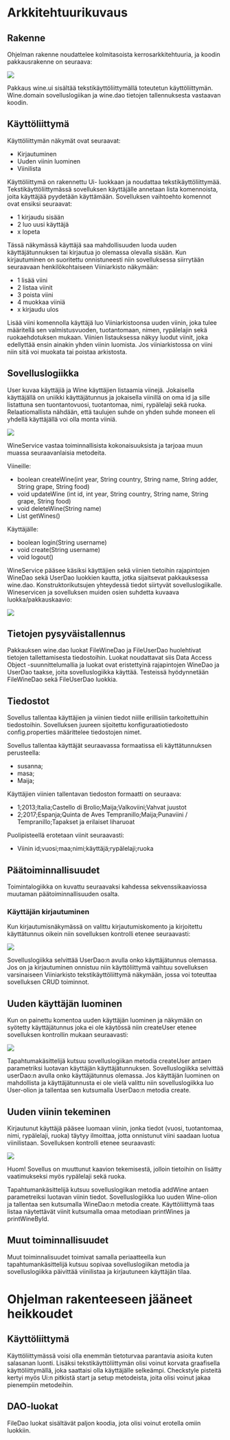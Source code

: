 # Arkkitehtuurikuvaus

## Rakenne
Ohjelman rakenne noudattelee kolmitasoista kerrosarkkitehtuuria, ja koodin pakkausrakenne on seuraava:

<img src="https://github.com/sritala/ot-harjoitustyo/blob/master/dokumentaatio/kuvat/rakenne.png">

Pakkaus wine.ui sisältää tekstikäyttöliittymällä toteutetun käyttöliittymän. Wine.domain sovelluslogiikan ja wine.dao tietojen tallennuksesta vastaavan koodin. 

## Käyttöliittymä

Käyttöliittymän näkymät ovat seuraavat: 

- Kirjautuminen
- Uuden viinin luominen
- Viinilista

Käyttöliittymä on rakennettu Ui- luokkaan ja noudattaa tekstikäyttöliittymää. Tekstikäyttöliittymässä sovelluksen käyttäjälle annetaan lista komennoista, joita käyttäjää pyydetään käyttämään. Sovelluksen vaihtoehto komennot ovat ensiksi seuraavat:

- 1 kirjaudu sisään
- 2 luo uusi käyttäjä
- x lopeta

Tässä näkymässä käyttäjä saa mahdollisuuden luoda uuden käyttäjätunnuksen tai kirjautua jo olemassa olevalla sisään. Kun kirjautuminen on suoritettu onnistuneesti niin sovelluksessa siirrytään seuraavaan henkilökohtaiseen Viiniarkisto näkymään: 

- 1 lisää viini 
- 2 listaa viinit
- 3 poista viini
- 4 muokkaa viiniä
- x kirjaudu ulos

Lisää viini komennolla käyttäjä luo Viiniarkistoonsa uuden viinin, joka tulee määritellä sen valmistusvuoden, tuotantomaan, nimen, rypälelajin sekä ruokaehdotuksen mukaan. Viinien listauksessa näkyy luodut viinit, joka edellyttää ensin ainakin yhden viinin luomista. Jos viiniarkistossa on viini niin sitä voi muokata tai poistaa arkistosta. 

## Sovelluslogiikka

User kuvaa käyttäjiä ja Wine käyttäjien listaamia viinejä. Jokaisella käyttäjällä on uniikki käyttäjätunnus ja jokaisella viinillä on oma id ja sille listattuna sen tuontantovuosi, tuotantomaa, nimi, rypälelaji sekä ruoka. Relaatiomallista nähdään, että taulujen suhde on yhden suhde moneen eli yhdellä käyttäjällä voi olla monta viiniä. 

<img src="https://github.com/sritala/ot-harjoitustyo/blob/master/dokumentaatio/kuvat/sovelluslogiikka%20(1).png">

WineService vastaa toiminnallisista kokonaisuuksista ja tarjoaa muun muassa seuraavanlaisia metodeita.

Viineille:
- boolean createWine(int year, String country, String name, String adder, String grape, String food)
- void updateWine (int id, int year, String country, String name, String grape, String food)
- void deleteWine(String name)
- List<Wine> getWines()

Käyttäjälle:
- boolean login(String username)
- void create(String username)
- void logout()

WineService pääsee käsiksi käyttäjien sekä viinien tietoihin rajapintojen WineDao sekä UserDao luokkien kautta, jotka sijaitsevat pakkauksessa wine.dao. Konstruktorikutsujen yhteydessä tiedot siirtyvät sovelluslogiikalle. Wineservicen ja sovelluksen muiden osien suhdetta kuvaava luokka/pakkauskaavio:

<img src="https://github.com/sritala/ot-harjoitustyo/blob/master/dokumentaatio/kuvat/sovelluslogiikka2%20(1).png">

## Tietojen pysyväistallennus

Pakkauksen wine.dao luokat FileWineDao ja FileUserDao huolehtivat tietojen tallettamisesta tiedostoihin. Luokat noudattavat siis Data Access Object -suunnittelumallia ja luokat ovat eristettyinä rajapintojen WineDao ja UserDao taakse, joita sovelluslogiikka käyttää. Testeissä hyödynnetään FileWineDao sekä FileUserDao luokkia. 

## Tiedostot

Sovellus tallentaa käyttäjien ja viinien tiedot niille erillisiin tarkoitettuihin tiedostoihin. Sovelluksen juureen sijoitettu konfiguraatiotiedosto config.properties määrittelee tiedostojen nimet.

Sovellus tallentaa käyttäjät seuraavassa formaatissa eli käyttätunnuksen perusteella: 

- susanna;
- masa;
- Maija;

Käyttäjien viinien tallentavan tiedoston formaatti on seuraava:

- 1;2013;Italia;Castello di Brolio;Maija;Valkoviini;Vahvat juustot
- 2;2017;Espanja;Quinta de Aves Tempranillo;Maija;Punaviini / Tempranillo;Tapakset ja erilaiset liharuoat 

Puolipisteellä erotetaan viinit seuraavasti:
- Viinin id;vuosi;maa;nimi;käyttäjä;rypälelaji;ruoka

## Päätoiminnallisuudet

Toimintalogiikka on kuvattu seuraavaksi kahdessa sekvenssikaaviossa muutaman päätoiminnallisuuden osalta. 

### Käyttäjän kirjautuminen

Kun kirjautumisnäkymässä on valittu kirjautumiskomento ja kirjoitettu käyttätunnus oikein niin sovelluksen kontrolli etenee seuraavasti:

<img src="https://github.com/sritala/ot-harjoitustyo/blob/master/dokumentaatio/kuvat/sekvenssikaavio2%20.png"> 

Sovelluslogiikka selvittää UserDao:n avulla onko käyttäjätunnus olemassa. Jos on ja kirjautuminen onnistuu niin käyttöliittymä vaihtuu sovelluksen varsinaiseen Viiniarkisto tekstikäyttöliittymä näkymään, jossa voi toteuttaa sovelluksen CRUD toiminnot. 

## Uuden käyttäjän luominen 

Kun on painettu komentoa uuden käyttäjän luominen ja näkymään on syötetty käyttäjätunnus joka ei ole käytössä niin createUser etenee sovelluksen kontrollin mukaan seuraavasti: 

<img src="https://github.com/sritala/ot-harjoitustyo/blob/master/dokumentaatio/kuvat/sekvenssikaavio3.png">

Tapahtumakäsittelijä kutsuu sovelluslogiikan metodia createUser antaen parametriksi luotavan käyttäjän käyttäjätunnuksen. Sovelluslogiikka selvittää userDao:n avulla onko käyttäjätunnus olemassa. Jos käyttäjän luominen on mahdollista ja käyttäjätunnusta ei ole vielä valittu niin sovelluslogiikka luo User-olion ja tallentaa sen kutsumalla UserDao:n metodia create.

## Uuden viinin tekeminen

Kirjautunut käyttäjä pääsee luomaan viinin, jonka tiedot (vuosi, tuotantomaa, nimi, rypälelaji, ruoka) täytyy ilmoittaa, jotta onnistunut viini saadaan luotua viinilistaan. Sovelluksen kontrolli etenee seuraavasti:

<img src="https://github.com/sritala/ot-harjoitustyo/blob/master/dokumentaatio/kuvat/sekvenssikaavio2%20.png">

Huom! Sovellus on muuttunut kaavion tekemisestä, jolloin tietoihin on lisätty vaatimukseksi myös rypälelaji sekä ruoka.

Tapahtumankäsittelijä kutsuu sovelluslogiikan metodia addWine antaen parametreiksi luotavan viinin tiedot. Sovelluslogiikka luo uuden Wine-olion ja tallentaa sen kutsumalla WineDao:n metodia create. Käyttöliittymä taas listaa näytettävät viinit  kutsumalla omaa metodiaan printWines ja printWineById. 

## Muut toiminnallisuudet

Muut toiminnalisuudet toimivat samalla periaatteella kun tapahtumankäsittelijä kutsuu sopivaa sovelluslogiikan metodia ja sovelluslogiikka päivittää viinilistaa ja kirjautuneen käyttäjän tilaa. 

# Ohjelman rakenteeseen jääneet heikkoudet

## Käyttöliittymä

Käyttöliittymässä voisi olla enemmän tietoturvaa parantavia asioita kuten salasanan luonti. Lisäksi tekstikäyttöliittymän olisi voinut korvata graafisella käyttöliittymällä, joka saattaisi olla käyttäjälle selkeämpi. Checkstyle pisteitä kertyi myös Ui:n pitkistä start ja setup metodeista, joita olisi voinut jakaa pienempiin metodeihin. 

## DAO-luokat

FileDao luokat sisältävät paljon koodia, jota olisi voinut erotella omiin luokkiin. 
